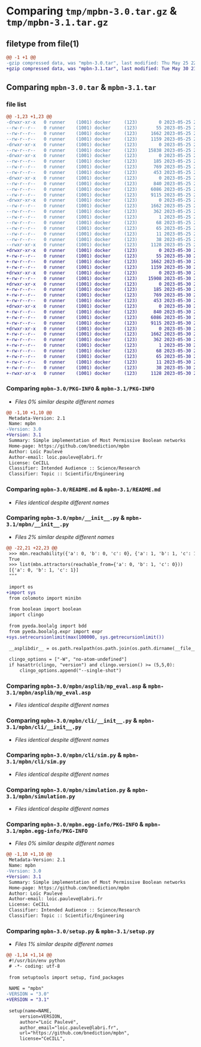 # Comparing `tmp/mpbn-3.0.tar.gz` & `tmp/mpbn-3.1.tar.gz`

## filetype from file(1)

```diff
@@ -1 +1 @@
-gzip compressed data, was "mpbn-3.0.tar", last modified: Thu May 25 22:04:40 2023, max compression
+gzip compressed data, was "mpbn-3.1.tar", last modified: Tue May 30 21:35:19 2023, max compression
```

## Comparing `mpbn-3.0.tar` & `mpbn-3.1.tar`

### file list

```diff
@@ -1,23 +1,23 @@
-drwxr-xr-x   0 runner    (1001) docker     (123)        0 2023-05-25 22:04:40.905704 mpbn-3.0/
--rw-r--r--   0 runner    (1001) docker     (123)       55 2023-05-25 22:04:29.000000 mpbn-3.0/MANIFEST.in
--rw-r--r--   0 runner    (1001) docker     (123)     1662 2023-05-25 22:04:40.905704 mpbn-3.0/PKG-INFO
--rw-r--r--   0 runner    (1001) docker     (123)     1159 2023-05-25 22:04:29.000000 mpbn-3.0/README.md
-drwxr-xr-x   0 runner    (1001) docker     (123)        0 2023-05-25 22:04:40.905704 mpbn-3.0/mpbn/
--rw-r--r--   0 runner    (1001) docker     (123)    15838 2023-05-25 22:04:29.000000 mpbn-3.0/mpbn/__init__.py
-drwxr-xr-x   0 runner    (1001) docker     (123)        0 2023-05-25 22:04:40.905704 mpbn-3.0/mpbn/asplib/
--rw-r--r--   0 runner    (1001) docker     (123)      185 2023-05-25 22:04:29.000000 mpbn-3.0/mpbn/asplib/mp_attractor.asp
--rw-r--r--   0 runner    (1001) docker     (123)      769 2023-05-25 22:04:29.000000 mpbn-3.0/mpbn/asplib/mp_eval.asp
--rw-r--r--   0 runner    (1001) docker     (123)      453 2023-05-25 22:04:29.000000 mpbn-3.0/mpbn/asplib/mp_positivereach-np.asp
-drwxr-xr-x   0 runner    (1001) docker     (123)        0 2023-05-25 22:04:40.905704 mpbn-3.0/mpbn/cli/
--rw-r--r--   0 runner    (1001) docker     (123)      840 2023-05-25 22:04:29.000000 mpbn-3.0/mpbn/cli/__init__.py
--rw-r--r--   0 runner    (1001) docker     (123)     6086 2023-05-25 22:04:29.000000 mpbn-3.0/mpbn/cli/sim.py
--rw-r--r--   0 runner    (1001) docker     (123)     9115 2023-05-25 22:04:29.000000 mpbn-3.0/mpbn/simulation.py
-drwxr-xr-x   0 runner    (1001) docker     (123)        0 2023-05-25 22:04:40.905704 mpbn-3.0/mpbn.egg-info/
--rw-r--r--   0 runner    (1001) docker     (123)     1662 2023-05-25 22:04:40.000000 mpbn-3.0/mpbn.egg-info/PKG-INFO
--rw-r--r--   0 runner    (1001) docker     (123)      362 2023-05-25 22:04:40.000000 mpbn-3.0/mpbn.egg-info/SOURCES.txt
--rw-r--r--   0 runner    (1001) docker     (123)        1 2023-05-25 22:04:40.000000 mpbn-3.0/mpbn.egg-info/dependency_links.txt
--rw-r--r--   0 runner    (1001) docker     (123)       68 2023-05-25 22:04:40.000000 mpbn-3.0/mpbn.egg-info/entry_points.txt
--rw-r--r--   0 runner    (1001) docker     (123)       65 2023-05-25 22:04:40.000000 mpbn-3.0/mpbn.egg-info/requires.txt
--rw-r--r--   0 runner    (1001) docker     (123)       11 2023-05-25 22:04:40.000000 mpbn-3.0/mpbn.egg-info/top_level.txt
--rw-r--r--   0 runner    (1001) docker     (123)       38 2023-05-25 22:04:40.905704 mpbn-3.0/setup.cfg
--rwxr-xr-x   0 runner    (1001) docker     (123)     1128 2023-05-25 22:04:29.000000 mpbn-3.0/setup.py
+drwxr-xr-x   0 runner    (1001) docker     (123)        0 2023-05-30 21:35:19.886307 mpbn-3.1/
+-rw-r--r--   0 runner    (1001) docker     (123)       55 2023-05-30 21:35:10.000000 mpbn-3.1/MANIFEST.in
+-rw-r--r--   0 runner    (1001) docker     (123)     1662 2023-05-30 21:35:19.886307 mpbn-3.1/PKG-INFO
+-rw-r--r--   0 runner    (1001) docker     (123)     1159 2023-05-30 21:35:10.000000 mpbn-3.1/README.md
+drwxr-xr-x   0 runner    (1001) docker     (123)        0 2023-05-30 21:35:19.886307 mpbn-3.1/mpbn/
+-rw-r--r--   0 runner    (1001) docker     (123)    15908 2023-05-30 21:35:10.000000 mpbn-3.1/mpbn/__init__.py
+drwxr-xr-x   0 runner    (1001) docker     (123)        0 2023-05-30 21:35:19.886307 mpbn-3.1/mpbn/asplib/
+-rw-r--r--   0 runner    (1001) docker     (123)      185 2023-05-30 21:35:10.000000 mpbn-3.1/mpbn/asplib/mp_attractor.asp
+-rw-r--r--   0 runner    (1001) docker     (123)      769 2023-05-30 21:35:10.000000 mpbn-3.1/mpbn/asplib/mp_eval.asp
+-rw-r--r--   0 runner    (1001) docker     (123)      453 2023-05-30 21:35:10.000000 mpbn-3.1/mpbn/asplib/mp_positivereach-np.asp
+drwxr-xr-x   0 runner    (1001) docker     (123)        0 2023-05-30 21:35:19.886307 mpbn-3.1/mpbn/cli/
+-rw-r--r--   0 runner    (1001) docker     (123)      840 2023-05-30 21:35:10.000000 mpbn-3.1/mpbn/cli/__init__.py
+-rw-r--r--   0 runner    (1001) docker     (123)     6086 2023-05-30 21:35:10.000000 mpbn-3.1/mpbn/cli/sim.py
+-rw-r--r--   0 runner    (1001) docker     (123)     9115 2023-05-30 21:35:10.000000 mpbn-3.1/mpbn/simulation.py
+drwxr-xr-x   0 runner    (1001) docker     (123)        0 2023-05-30 21:35:19.886307 mpbn-3.1/mpbn.egg-info/
+-rw-r--r--   0 runner    (1001) docker     (123)     1662 2023-05-30 21:35:19.000000 mpbn-3.1/mpbn.egg-info/PKG-INFO
+-rw-r--r--   0 runner    (1001) docker     (123)      362 2023-05-30 21:35:19.000000 mpbn-3.1/mpbn.egg-info/SOURCES.txt
+-rw-r--r--   0 runner    (1001) docker     (123)        1 2023-05-30 21:35:19.000000 mpbn-3.1/mpbn.egg-info/dependency_links.txt
+-rw-r--r--   0 runner    (1001) docker     (123)       68 2023-05-30 21:35:19.000000 mpbn-3.1/mpbn.egg-info/entry_points.txt
+-rw-r--r--   0 runner    (1001) docker     (123)       65 2023-05-30 21:35:19.000000 mpbn-3.1/mpbn.egg-info/requires.txt
+-rw-r--r--   0 runner    (1001) docker     (123)       11 2023-05-30 21:35:19.000000 mpbn-3.1/mpbn.egg-info/top_level.txt
+-rw-r--r--   0 runner    (1001) docker     (123)       38 2023-05-30 21:35:19.886307 mpbn-3.1/setup.cfg
+-rwxr-xr-x   0 runner    (1001) docker     (123)     1128 2023-05-30 21:35:10.000000 mpbn-3.1/setup.py
```

### Comparing `mpbn-3.0/PKG-INFO` & `mpbn-3.1/PKG-INFO`

 * *Files 0% similar despite different names*

```diff
@@ -1,10 +1,10 @@
 Metadata-Version: 2.1
 Name: mpbn
-Version: 3.0
+Version: 3.1
 Summary: Simple implementation of Most Permissive Boolean networks
 Home-page: https://github.com/bnediction/mpbn
 Author: Loïc Paulevé
 Author-email: loic.pauleve@labri.fr
 License: CeCILL
 Classifier: Intended Audience :: Science/Research
 Classifier: Topic :: Scientific/Engineering
```

### Comparing `mpbn-3.0/README.md` & `mpbn-3.1/README.md`

 * *Files identical despite different names*

### Comparing `mpbn-3.0/mpbn/__init__.py` & `mpbn-3.1/mpbn/__init__.py`

 * *Files 2% similar despite different names*

```diff
@@ -22,21 +22,23 @@
 >>> mbn.reachability({'a': 0, 'b': 0, 'c': 0}, {'a': 1, 'b': 1, 'c': 1})
 True
 >>> list(mbn.attractors(reachable_from={'a': 0, 'b': 1, 'c': 0}))
 [{'a': 0, 'b': 1, 'c': 1}]
 """
 
 import os
+import sys
 from colomoto import minibn
 
 from boolean import boolean
 import clingo
 
 from pyeda.boolalg import bdd
 from pyeda.boolalg.expr import expr
+sys.setrecursionlimit(max(100000, sys.getrecursionlimit())
 
 __asplibdir__ = os.path.realpath(os.path.join(os.path.dirname(__file__), "asplib"))
 
 clingo_options = ["-W", "no-atom-undefined"]
 if hasattr(clingo, "version") and clingo.version() >= (5,5,0):
     clingo_options.append("--single-shot")
```

### Comparing `mpbn-3.0/mpbn/asplib/mp_eval.asp` & `mpbn-3.1/mpbn/asplib/mp_eval.asp`

 * *Files identical despite different names*

### Comparing `mpbn-3.0/mpbn/cli/__init__.py` & `mpbn-3.1/mpbn/cli/__init__.py`

 * *Files identical despite different names*

### Comparing `mpbn-3.0/mpbn/cli/sim.py` & `mpbn-3.1/mpbn/cli/sim.py`

 * *Files identical despite different names*

### Comparing `mpbn-3.0/mpbn/simulation.py` & `mpbn-3.1/mpbn/simulation.py`

 * *Files identical despite different names*

### Comparing `mpbn-3.0/mpbn.egg-info/PKG-INFO` & `mpbn-3.1/mpbn.egg-info/PKG-INFO`

 * *Files 0% similar despite different names*

```diff
@@ -1,10 +1,10 @@
 Metadata-Version: 2.1
 Name: mpbn
-Version: 3.0
+Version: 3.1
 Summary: Simple implementation of Most Permissive Boolean networks
 Home-page: https://github.com/bnediction/mpbn
 Author: Loïc Paulevé
 Author-email: loic.pauleve@labri.fr
 License: CeCILL
 Classifier: Intended Audience :: Science/Research
 Classifier: Topic :: Scientific/Engineering
```

### Comparing `mpbn-3.0/setup.py` & `mpbn-3.1/setup.py`

 * *Files 1% similar despite different names*

```diff
@@ -1,14 +1,14 @@
 #!/usr/bin/env python
 # -*- coding: utf-8
 
 from setuptools import setup, find_packages
 
 NAME = "mpbn"
-VERSION = "3.0"
+VERSION = "3.1"
 
 setup(name=NAME,
     version=VERSION,
     author="Loïc Paulevé",
     author_email="loic.pauleve@labri.fr",
     url="https://github.com/bnediction/mpbn",
     license="CeCILL",
```

